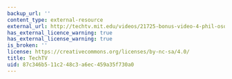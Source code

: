 ```yaml
---
backup_url: ''
content_type: external-resource
external_url: http://techtv.mit.edu/videos/21725-bonus-video-4-phil-osophy
has_external_licence_warning: true
has_external_license_warning: true
is_broken: ''
license: https://creativecommons.org/licenses/by-nc-sa/4.0/
title: TechTV
uid: 87c346b5-11c2-48c3-a6ec-459a35f730a0
---
```

